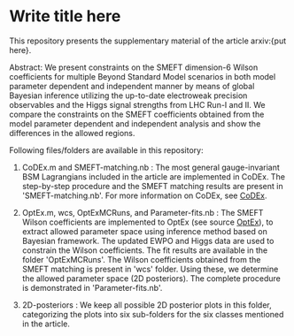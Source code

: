 # Write title here

This repository presents the supplementary material of the article arxiv:{put here}.

Abstract: We present constraints on the SMEFT dimension-6 Wilson coefficients for multiple Beyond Standard Model scenarios in both model parameter dependent and independent manner by means of global Bayesian inference utilizing the up-to-date electroweak precision observables and the Higgs signal strengths from LHC Run-I and II. We compare the constraints on the SMEFT coefficients obtained from the model parameter dependent and independent analysis and show the differences in the allowed regions.

Following files/folders are available in this repository:

1. CoDEx.m and SMEFT-matching.nb :    The most general gauge-invariant BSM Lagrangians included in the article are implemented in CoDEx. The step-by-step procedure and the SMEFT matching results are present in 'SMEFT-matching.nb'. For more information on CoDEx, see [CoDEx](https://github.com/effExTeam/CoDEx-1.0.0).

2. OptEx.m, wcs, OptExMCRuns, and Parameter-fits.nb : The SMEFT Wilson coefficients are implemented to OptEx (see source [OptEx](https://github.com/FlavorIITG/OptexDocs)), to extract allowed parameter space using inference method based on Bayesian framework. The updated EWPO and Higgs data are used to constrain the Wilson coefficients. The fit results are available in the folder 'OptExMCRuns'. The Wilson coefficients obtained from the SMEFT matching is present in 'wcs' folder. Using these, we determine the allowed parameter space (2D posteriors). The complete procedure is demonstrated in 'Parameter-fits.nb'.

3. 2D-posteriors : We keep all possible 2D posterior plots in this folder, categorizing the plots into six sub-folders for the six classes mentioned in the article.
